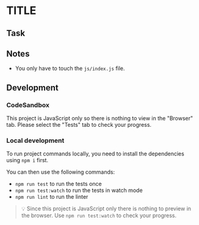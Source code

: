 # TITLE

<!--

Describe the exercise in a few sentences. E.g.:

Objects are everywhere. Let's become confident handling them!

-->

## Task

<!--

Explaining the task in detail. E.g.:

In this exercise, you will encounter the following tasks:

- assign or add a variable to a value of an object,
- the variable itself is an object and you need to adjust it.

Please switch to the [index.js](index.js) file to start the exercises. You will find the exact tasks there.

-->

## Notes

- You only have to touch the `js/index.js` file.

## Development

### CodeSandbox

This project is JavaScript only so there is nothing to view in the "Browser" tab. Please select the "Tests" tab to check your progress.

### Local development

To run project commands locally, you need to install the dependencies using `npm i` first.

You can then use the following commands:

- `npm run test` to run the tests once
- `npm run test:watch` to run the tests in watch mode
- `npm run lint` to run the linter

> 💡 Since this project is JavaScript only there is nothing to preview in the browser. Use `npm run test:watch` to check your progress.
